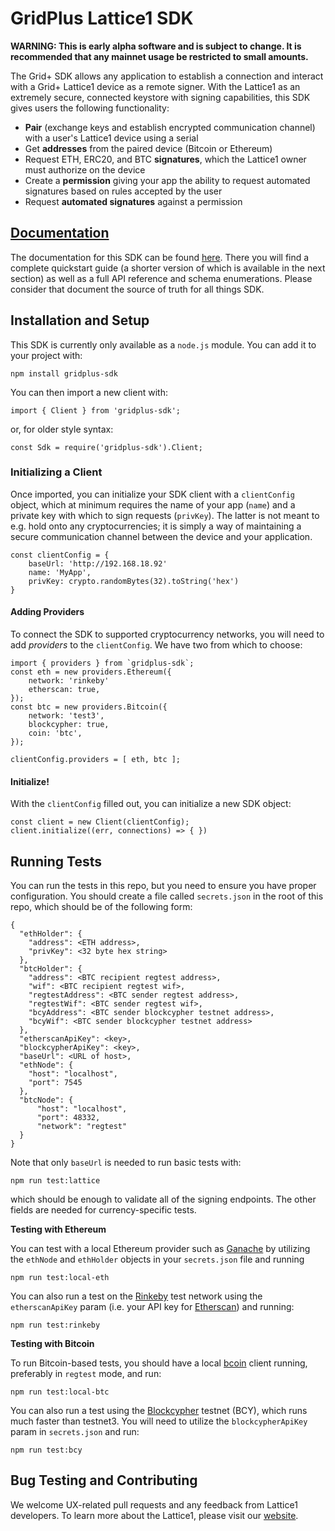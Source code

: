 # GridPlus Lattice1 SDK

**WARNING: This is early alpha software and is subject to change. It is recommended that any mainnet usage be restricted to small amounts.**

The Grid+ SDK allows any application to establish a connection and interact with a Grid+ Lattice1 device as a remote signer. With the Lattice1 as an extremely secure, connected keystore with signing capabilities, this SDK gives users the following functionality:

* **Pair** (exchange keys and establish encrypted communication channel) with a user's Lattice1 device using a serial
* Get **addresses** from the paired device (Bitcoin or Ethereum)
* Request ETH, ERC20, and BTC **signatures**, which the Lattice1 owner must authorize on the device
* Create a **permission** giving your app the ability to request automated signatures based on rules accepted by the user
* Request **automated signatures** against a permission

## [Documentation](https://gridplus-sdk.readthedocs.io)

The documentation for this SDK can be found [here](https://gridplus-sdk.readthedocs.io). There you will find a complete quickstart guide (a shorter version of which is available in the next section) as well as a full API reference and schema enumerations. Please consider that document the source of truth for all things SDK.

## Installation and Setup

This SDK is currently only available as a `node.js` module. You can add it to your project with:

```
npm install gridplus-sdk
```

You can then import a new client with:

```
import { Client } from 'gridplus-sdk';
```

or, for older style syntax:

```
const Sdk = require('gridplus-sdk').Client;
```

### Initializing a Client

Once imported, you can initialize your SDK client with a `clientConfig` object, which at minimum requires the name of your app (`name`) and a private key with which to sign requests (`privKey`). The latter is not meant to e.g. hold onto any cryptocurrencies; it is simply a way of maintaining a secure communication channel between the device and your application.

```
const clientConfig = {
    baseUrl: 'http://192.168.18.92'
    name: 'MyApp',
    privKey: crypto.randomBytes(32).toString('hex')
}
```

#### Adding Providers

To connect the SDK to supported cryptocurrency networks, you will need to add *providers* to the `clientConfig`. We have two from which to choose:

```
import { providers } from `gridplus-sdk`;
const eth = new providers.Ethereum({ 
    network: 'rinkeby' 
    etherscan: true, 
});
const btc = new providers.Bitcoin({
    network: 'test3',
    blockcypher: true,
    coin: 'btc',
});

clientConfig.providers = [ eth, btc ];
```

#### Initialize!

With the `clientConfig` filled out, you can initialize a new SDK object:

```
const client = new Client(clientConfig);
client.initialize((err, connections) => { })
```


## Running Tests

You can run the tests in this repo, but you need to ensure you have proper configuration. You should create a file called `secrets.json` in the root of this repo, which should be of the following form:

```
{
  "ethHolder": {
    "address": <ETH address>,
    "privKey": <32 byte hex string>
  },
  "btcHolder": {
    "address": <BTC recipient regtest address>,
    "wif": <BTC recipient regtest wif>,
    "regtestAddress": <BTC sender regtest address>,
    "regtestWif": <BTC sender regtest wif>,
    "bcyAddress": <BTC sender blockcypher testnet address>,
    "bcyWif": <BTC sender blockcypher testnet address>
  },
  "etherscanApiKey": <key>,
  "blockcypherApiKey": <key>,
  "baseUrl": <URL of host>,
  "ethNode": {
    "host": "localhost",
    "port": 7545
  },
  "btcNode": {
      "host": "localhost",
      "port": 48332,
      "network": "regtest"
  }
}
```

Note that only `baseUrl` is needed to run basic tests with:

```
npm run test:lattice
```

which should be enough to validate all of the signing endpoints. The other fields are needed for currency-specific tests.

**Testing with Ethereum**

You can test with a local Ethereum provider such as [Ganache](https://truffleframework.com/ganache) by utilizing the `ethNode` and `ethHolder` objects in your `secrets.json` file and running

```
npm run test:local-eth
```

You can also run a test on the [Rinkeby](https://rinkeby.io) test network using the `etherscanApiKey` param (i.e. your API key for [Etherscan](https://etherscan.io)) and running:

```
npm run test:rinkeby
```

**Testing with Bitcoin**

To run Bitcoin-based tests, you should have a local [bcoin](https://bcoin.io/) client running, preferably in `regtest` mode, and run:

```
npm run test:local-btc
```

You can also run a test using the [Blockcypher](https://blockcypher.com) testnet (BCY), which runs much faster than testnet3. You will need to utilize the `blockcypherApiKey` param in `secrets.json` and run:

```
npm run test:bcy
```

## Bug Testing and Contributing

We welcome UX-related pull requests and any feedback from Lattice1 developers. To learn more about the Lattice1, please visit our [website](https://gridplus.io/technology).
